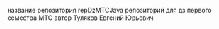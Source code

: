 название репозитория repDzMTCJava
репозиторий для дз первого семестра МТС
автор Туляков Евгений Юрьевич
